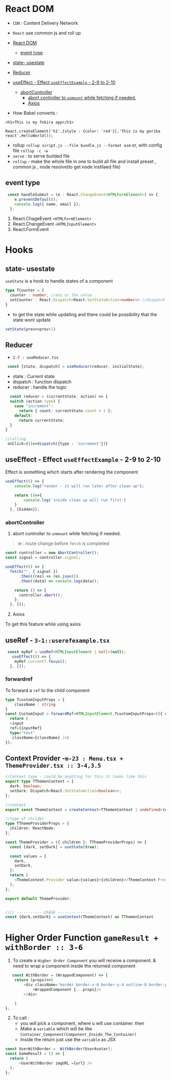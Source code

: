 # React DOM

- `CDN` : Content Delivery Network
- `React` use common js and roll up
- [React DOM](#react-dom)

  - [event type](#event-type)
- [state- usestate](#state--usestate)
- [Reducer](#reducer)
- [useEffect - Effect `useEffectExample` - 2-9 to 2-10](#useeffect---effect-useeffectexample---2-9-to-2-10)

  - [abortController](#abortcontroller)
    - [abort controller to `unmount` while fetching if needed.](#abort-controller-to-unmount-while-fetching-if-needed)
    - [Axios](#axios)
- How Babel converts :

```Js
<h1>This is my fokira app</h1> 

React.createElement('h1',{style : {color: 'red'}},'This is my goriba react',HelloWorld());
```

- rollup `rollup script.js --file bundle.js --format esm`
  or, with config file `rollup -c -w`
- `serve` : to serve builded file
- `rollup` - make the whole file in one to build all file and install preset , common js , node resolve(to get node instllaed file)

## event type

```ts
 const handleSubmit = (e : React.ChangeEvent<HTMLFormElement>) => {
    e.preventDefault();
    console.log({ name, email });
  };
```

1. React.ChageEvent `<HTMLFormElement>`
2. React.ChangeEvent `<HTMLInputElement>`
3. React.FormEvent

# Hooks
## state- usestate

`useState` is a hook to handle states of a component

```ts
type TCounter = {
  counter : number, //any or the value
  setCounter : React.Dispatch<React.SetStateAction<number>> //dispatch function type
}
```

- to get the state while updating and there could be possibility that the state wont update

```ts
setState(prev=>prev+1)
```

## Reducer

- ``2-7 : useReducer.tsx``

```js
 const [state, dispatch] = useReducer(reducer, initialState);

```

- state : Current state
- dispatch : function dispatch
- reducer : handle the logic

```ts
  const reducer = (currentState, action) => {
  switch (action.type) {
    case "increment":
      return { count: currentState.count + 1 };
    default:
      return currentState;
  }
}
```

```ts
//calling 
 onClick={()=>dispatch({type : 'increment'})}
```

## useEffect - Effect `useEffectExample` - 2-9 to 2-10

Effect is something which starts after rendering the component

```ts
useEffect(() => {
    console.log("render - it will run later after clean up");

    return ()=>{
        console.log('inside clean up will run first')
    }
  }, [hidden]);
```

### abortController
1.  abort controller to `unmount` while fetching if needed.

> ie : route change before `fetch` is completed

```ts
const controller = new AbortController();
const signal = controller.signal;

useEffect(() => {
  fetch("", { signal })
      .then((res) => res.json())
      .then((data) => console.log(data));

    return () => {
      controller.abort();
    };
  }, []);
```

2. Axios

To get this feature while using axios

## useRef - `3-1::userefexample.tsx`

```ts
 const myRef = useRef<HTMLInputElement | null>(null);
   useEffect(() => {
    myRef.current?.focus();
  }, []);
```

### forwardref

To forward a `ref` to the child component

```ts
type TcustomInputProps = {
    className : string
}
const CustomInput = forwardRef<HTMLInputElement,TcustomInputProps>(({ className }, inputRef) => {
  return (
  <input 
  ref={inputRef} 
  type="text"
   className={className} />)
});
```

## Context Provider -`m-23 : Menu.tsx + ThemeProvider.tsx :: 3-4,3.5  `

```ts
//Context type - could be anyhting for this it looks like this
export type TThemenContext = {
  dark: boolean;
  setDark: Dispatch<React.SetStateAction<boolean>>;
};

//context
export const ThemeContext = createContext<TThemenContext | undefined>(undefined);

//type of childer
type TThemeProviderProps = {
  children: ReactNode;
};

const ThemeProvider = ({ children }: TThemeProviderProps) => {
  const [dark, setDark] = useState(true);

  const values = {
    dark,
    setDark,
  };
  return (
    <ThemeContext.Provider value={values}>{children}</ThemeContext.Provider>
  );
};

export default ThemeProvider;


//// ------------USAGE ---------------
const {dark,setDark} = useContext(ThemeContext) as TThemenContext

```

# Higher Order Function `gameResult + withBorder :: 3-6 `

1. To create a `Higher Order Component` you will receive a component. & need to wrap a component inside the returned component
```ts
   const WithBorder = (WrappedComponent) => {
    return (props)=>(
        <div className='border border-x-8 border-y-4 outline-8 border-purple-400 rounded-full'>
            <WrappedComponent {...props}/>
        </div>

    )
};
```
2. To call :
   - you will pick a component, where u will use container. then
   - Make a `variable` which will be like `Container_Component(Component_Inside_The_Container)`
   - Inside the return just use the  `variable` as JSX
```ts
const UserWithBorder =  WithBorder(UserAvatar);
const GameResult = () => {
  return (
      <UserWithBorder imgURL ={url} />
  );
};

```